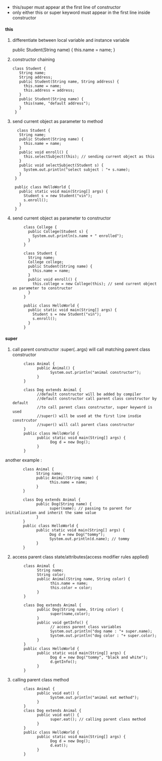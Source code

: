 * this/super must appear at the first line of constructor
* only either this or super keyword must appear in the first line inside constructor


#### this

1. differentiate between local variable and instance variable
      
      public Student(String name) {
          this.name = name;
      }
      
2. constructor chaining

       class Student {
          String name;
          String address;
          public Student(String name, String address) {
            this.name = name;
            this.address = address;
          }
          public Student(String name) {
            this(name, "default address");
          }
        }
        
3. send current object as parameter to method
   
         class Student {
          String name;
          public Student(String name) {
            this.name = name;
          }
          public void enroll() {
            this.selectSubject(this); // sending current object as this
          }
          public void selectSubject(Student s) {
            System.out.println("select subject : "+ s.name);
          }
        }

        public class HelloWorld {
          public static void main(String[] args) {
            Student s = new Student("vin");
            s.enroll();
          }
        }
 
4. send current object as parameter to constructor
      
            class College {
              public College(Student s) {
                System.out.println(s.name + " enrolled");
              }
            }

            class Student {
              String name;
              College college;
              public Student(String name) {
                this.name = name;
              }
              public void enroll() {
                this.college = new College(this); // send current object as parameter to constructor
              }
            }

            public class HelloWorld {
              public static void main(String[] args) {
                Student s = new Student("vin");
                s.enroll();
              }
            }

#### super


1. call parent constructor :super(..args) will  call matching parent class constructor

            class Animal {
                  public Animal() {
                        System.out.println("animal constructor");
                  }
            }

            class Dog extends Animal {
                  //default constructor will be added by compiler
                  //default constructor call parent class constructor by default
                  //to call parent class constructor, super keyword is used
                  //super() will be used at the first line insdie constrcutor
                  //super() will call parent class constructor
            }
            public class HelloWorld {
                  public static void main(String[] args) {
                        Dog d = new Dog();
                  }
            }
            
another example : 
      
            class Animal {
                  String name;
                  public Animal(String name) {
                        this.name = name;
                  }
            }

            class Dog extends Animal {
                  public Dog(String name) {
                        super(name); // passing to parent for initialization and inherit the same value
                  }
            }
            public class HelloWorld {
                  public static void main(String[] args) {
                        Dog d = new Dog("tommy");
                        System.out.println(d.name); // tommy
                  }
            }

2. access parent class state/attributes(access modifier rules applied)


            class Animal {
                  String name;
                  String color;
                  public Animal(String name, String color) {
                        this.name = name;
                        this.color = color;
                  }
            }

            class Dog extends Animal {
                  public Dog(String name, String color) {
                        super(name,color);
                  }
                  public void getInfo() {
                        // access parent class variables
                        System.out.println("dog name : "+ super.name);
                        System.out.println("dog color : "+ super.color);
                  }
            }
            public class HelloWorld {
                  public static void main(String[] args) {
                        Dog d = new Dog("tommy", "black and white");
                        d.getInfo();
                  }
            }

3. calling parent class method

            class Animal {
                  public void eat() {
                        System.out.println("animal eat method");
                  }
            }
            class Dog extends Animal {
                  public void eat() {
                        super.eat(); // calling parent class method
                  }
            }
            public class HelloWorld {
                  public static void main(String[] args) {
                        Dog d = new Dog();
                        d.eat();
                  }
            }

